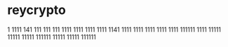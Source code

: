 # reycrypto
1
1111
141
111
111
111
1111
1111
1111
1111
1141
1111
1111
1111
1111
1111
111111
1111
11111
11111
11111
111111
11111
11111
111111
